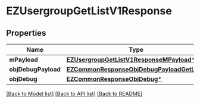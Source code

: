 # EZUsergroupGetListV1Response

## Properties
Name | Type | Description | Notes
------------ | ------------- | ------------- | -------------
**mPayload** | [**EZUsergroupGetListV1ResponseMPayload***](EZUsergroupGetListV1ResponseMPayload.md) |  | 
**objDebugPayload** | [**EZCommonResponseObjDebugPayloadGetList***](EZCommonResponseObjDebugPayloadGetList.md) |  | [optional] 
**objDebug** | [**EZCommonResponseObjDebug***](EZCommonResponseObjDebug.md) |  | [optional] 

[[Back to Model list]](../README.md#documentation-for-models) [[Back to API list]](../README.md#documentation-for-api-endpoints) [[Back to README]](../README.md)


